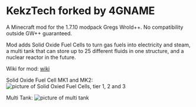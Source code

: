 # KekzTech forked by 4GNAME
A Minecraft mod for the 1.7.10 modpack Gregs Wrold++.
No compatibility outside GW++ guaranteed.

Mod adds Solid Oxide Fuel Cells to turn gas fuels into electricity and steam, a multi tank that can store up to 25 different fluids in one structure, and a nuclear reactor in the future.

Wiki for mod: [wiki](https://github.com/4gname/KekzTech/wiki)

Solid Oxide Fuel Cell MK1 and MK2:
![picture of Solid Oxied Fuel Cells, tier 1, 2 and 3](https://ibb.co/pwbvcmB)

Multi Tank:
![picture of multi tank](https://ibb.co/ZJ2KdTw)

